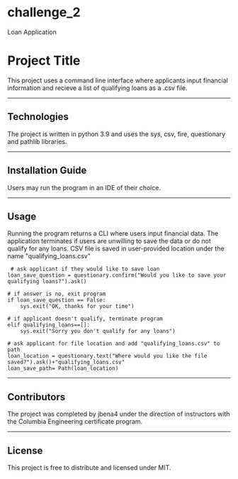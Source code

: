# challenge_2
Loan Application
# Project Title

This project uses a command line interface where applicants input financial information and recieve a list of qualifying loans as a .csv file. 

---

## Technologies

The project is written in python 3.9 and uses the sys, csv, fire, questionary and pathlib libraries.

---

## Installation Guide

Users may run the program in an IDE of their choice. 

---

## Usage

Running the program returns a CLI where users input financial data. The application terminates if users are unwilling to save the data or do not qualify for any loans. CSV file is saved in user-provided location under the name "qualifying_loans.csv"

     # ask applicant if they would like to save loan
    loan_save_question = questionary.confirm("Would you like to save your qualifying loans?").ask()

    # if answer is no, exit program
    if loan_save_question == False:  
        sys.exit("OK, thanks for your time")

    # if applicant doesn't qualify, terminate program
    elif qualifying_loans==[]:
        sys.exit("Sorry you don't qualify for any loans")
        
    # ask applicant for file location and add "qualifying_loans.csv" to path
    loan_location = questionary.text("Where would you like the file saved?").ask()+"qualifying_loans.csv"
    loan_save_path= Path(loan_location)    
---

## Contributors

The project was completed by jbena4 under the direction of instructors with the Columbia Engineering certificate program.

---

## License

This project is free to distribute and licensed under MIT.
